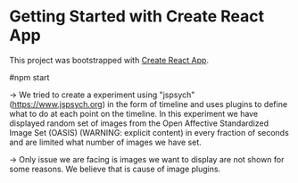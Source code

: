 # Getting Started with Create React App

This project was bootstrapped with [Create React App](https://github.com/facebook/create-react-app).

#npm start

-> We tried to create a experiment using "jspsych" (https://www.jspsych.org) in the form of timeline and uses plugins to define what to do at each point on the timeline. In this experiment we have displayed random set of images from the Open Affective Standardized Image Set (OASIS) (WARNING: explicit content) in every fraction of seconds and are limited what number of images we have set.

-> Only issue we are facing is images we want to display are not shown for some reasons. We believe that is cause of image plugins.
